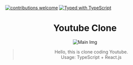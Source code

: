 [![contributions welcome](https://img.shields.io/badge/contributions-welcome-brightgreen.svg?style=flat)](https://github.com/dwyl/esta/issues)
[![Typed with TypeScript](https://badgen.net/badge/icon/Typed?icon=typescript&label&labelColor=555555&color=blue)](https://github.com/microsoft/TypeScript)

<h1 align="center">
  Youtube Clone
</h1>

<div align="center">
  <img src="./docs/mainImg.gif" alt="Main Img"  />
  <blockquote>Hello, this is clone coding Youtube.
  <br>Usage: TypeScript + React.js
  </blockquote>
</div>
